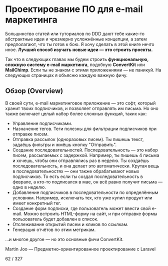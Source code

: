 # Проектирование ПО для e-mail маркетинга

Большинство статей или туториалов по DDD дают тебе какие-то абстрактные идеи и чрезмерно усложнённые концепции,
а затем предполагают, что ты готов к бою. Я хочу сделать в этой книге нечто иное.
**Лучший способ изучать новые идеи — это строить проекты.**

Так что в следующих главах мы будем строить **функциональную, сложную систему e-mail маркетинга**,
подобную **ConvertKit** или **MailChimp**.
Если ты не знаком с этими приложениями — не паникуй. На следующих страницах я объясню каждую важную фичу.

## Обзор (Overview)

В своей сути, e-mail маркетинговое приложение — это софт, который хранит твоих подписчиков,
и позволяет отправлять им письма.
Но оно также включает целый набор более сложных функций, таких как:

* Управление подписчиками.
* Назначение тегов. Теги полезны для фильтрации подписчиков при отправке писем.
* Отправка рассылок (одноразовых писем). Ты пишешь текст, задаёшь фильтры и жмёшь кнопку "Отправить".
* Создание последовательностей. Последовательность — это набор писем, рассылаемых с задержкой.
  Например, ты пишешь 4 письма и хочешь, чтобы они отправлялись раз в неделю.
  Ты создаёшь последовательность, и она делает это автоматически.
  Крутая вещь в последовательностях — они также обрабатывают новых подписчиков.
  То есть если ты создал последовательность в феврале, а кто-то подписался в мае, он всё равно получит письма — одно в неделю.
* Добавление подписчиков в последовательности по определённым условиям.
  Например, исключать тех, кто уже купил продукт или имеет конкретный тег.
* Создание форм подписки, где пользователь может ввести свой e-mail.
  Можно встроить HTML-форму на сайт, и при отправке формы пользователь будет добавлен в список.
* Отслеживание открытий писем и кликов по ссылкам.
* Генерация отчётов по этим метрикам.

...и многое другое — но это основные фичи ConvertKit.

Martin Joo — Предметно-ориентированное проектирование с Laravel

62 / 327

